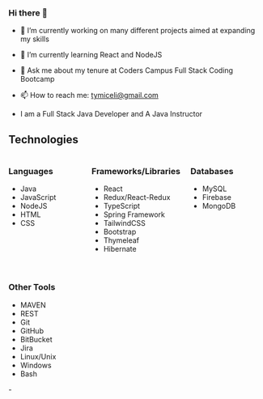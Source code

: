 ### Hi there 👋

- 🔭 I’m currently working on many different projects aimed at expanding my skills
- 🌱 I’m currently learning React and NodeJS
- 💬 Ask me about my tenure at Coders Campus Full Stack Coding Bootcamp
- 📫 How to reach me: tymiceli@gmail.com

- I am a Full Stack Java Developer and A Java Instructor

## Technologies 
<div style="display:grid; grid-template-columns:repeat(3, 1fr); grid-gap: 20px;">
  
  
  <div>
    <h3>Languages</h3>
    <ul>
      <li>Java</li>
      <li>JavaScript</li>
      <li>NodeJS</li>
      <li>HTML</li>
      <li>CSS</li>
    </ul>
</div>
  
  <div>
  <h3>Frameworks/Libraries</h3>
    <ul>
      <li>React</li>
      <li>Redux/React-Redux</li>
      <li>TypeScript</li>
      <li>Spring Framework</li>
      <li>TailwindCSS</li>
      <li> Bootstrap</li>
      <li>Thymeleaf</li>
      <li>Hibernate</li>
    </ul>
  </div>
    <div>
  <h3>Databases</h3>
    <ul>
      <li>MySQL</li>
      <li>Firebase</li>
      <li>MongoDB</li>
    </ul>

  </div>

  <div>
  <h3>Other Tools</h3>
    <ul>
      <li>MAVEN</li>
      <li>REST</li>
      <li>Git</li>
      <li>GitHub</li>
      <li>BitBucket</li>
      <li>Jira</li>
      <li>Linux/Unix</li>
      <li>Windows</li>
      <li>Bash</li>  
    </ul>
  </div>


</div>
- 
